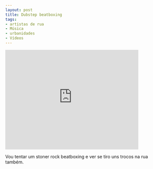 ```yaml
---
layout: post
title: Dubstep beatboxing
tags:
- artistas de rua
- Música
- urbanidades
- Vídeos
---
```


<iframe width="420" height="315" src="http://www.youtube.com/watch?v=JAba9Mjoinw" frameborder="0" allowfullscreen></iframe>

Vou tentar um stoner rock beatboxing e ver se tiro uns trocos na rua também.
